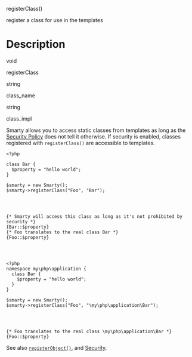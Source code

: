 registerClass()

register a class for use in the templates

Description
===========

void

registerClass

string

class\_name

string

class\_impl

Smarty allows you to access static classes from templates as long as the
[Security Policy](#advanced.features.security) does not tell it
otherwise. If security is enabled, classes registered with
`registerClass()` are accessible to templates.

    <?php

    class Bar {
      $property = "hello world";
    }

    $smarty = new Smarty();
    $smarty->registerClass("Foo", "Bar");

       


    {* Smarty will access this class as long as it's not prohibited by security *}
    {Bar::$property}
    {* Foo translates to the real class Bar *}
    {Foo::$property}

       


    <?php
    namespace my\php\application {
      class Bar {
        $property = "hello world";
      }
    }

    $smarty = new Smarty();
    $smarty->registerClass("Foo", "\my\php\application\Bar");

       


    {* Foo translates to the real class \my\php\application\Bar *}
    {Foo::$property}

See also [`registerObject()`](#api.register.object), and
[Security](#advanced.features.security).
